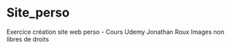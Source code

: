 # Site_perso

Exercice création site web perso - Cours Udemy Jonathan Roux
Images non libres de droits
